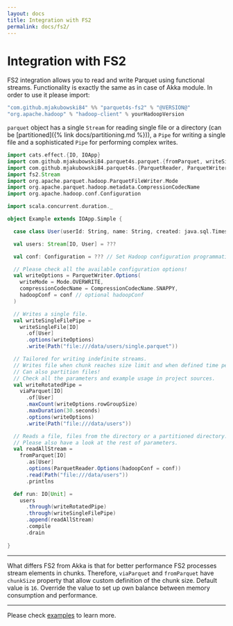```yaml
---
layout: docs
title: Integration with FS2
permalink: docs/fs2/
---
```


# Integration with FS2

FS2 integration allows you to read and write Parquet using functional streams. Functionality is exactly the same as in case of Akka module. In order to use it please import:

```scala
"com.github.mjakubowski84" %% "parquet4s-fs2" % "@VERSION@"
"org.apache.hadoop" % "hadoop-client" % yourHadoopVersion
```

`parquet` object has a single `Stream` for reading single file or a directory (can be [partitioned]({% link docs/partitioning.md %})), a `Pipe` for writing a single file and a sophisticated `Pipe` for performing complex writes.

```scala mdoc:compile-only
import cats.effect.{IO, IOApp}
import com.github.mjakubowski84.parquet4s.parquet.{fromParquet, writeSingleFile, viaParquet}
import com.github.mjakubowski84.parquet4s.{ParquetReader, ParquetWriter, Path}
import fs2.Stream
import org.apache.parquet.hadoop.ParquetFileWriter.Mode
import org.apache.parquet.hadoop.metadata.CompressionCodecName
import org.apache.hadoop.conf.Configuration

import scala.concurrent.duration._

object Example extends IOApp.Simple {

  case class User(userId: String, name: String, created: java.sql.Timestamp)

  val users: Stream[IO, User] = ???

  val conf: Configuration = ??? // Set Hadoop configuration programmatically

  // Please check all the available configuration options!
  val writeOptions = ParquetWriter.Options(
    writeMode = Mode.OVERWRITE,
    compressionCodecName = CompressionCodecName.SNAPPY,
    hadoopConf = conf // optional hadoopConf
  )

  // Writes a single file.
  val writeSingleFilePipe = 
    writeSingleFile[IO]
      .of[User]
      .options(writeOptions)
      .write(Path("file:///data/users/single.parquet"))

  // Tailored for writing indefinite streams.
  // Writes file when chunk reaches size limit and when defined time period elapses.
  // Can also partition files!
  // Check all the parameters and example usage in project sources.
  val writeRotatedPipe =
    viaParquet[IO]
      .of[User]
      .maxCount(writeOptions.rowGroupSize)
      .maxDuration(30.seconds)
      .options(writeOptions)
      .write(Path("file:///data/users"))

  // Reads a file, files from the directory or a partitioned directory. 
  // Please also have a look at the rest of parameters.
  val readAllStream =
    fromParquet[IO]
      .as[User]
      .options(ParquetReader.Options(hadoopConf = conf))
      .read(Path("file:///data/users"))
      .printlns

  def run: IO[Unit] =  
    users
      .through(writeRotatedPipe)
      .through(writeSingleFilePipe)
      .append(readAllStream)
      .compile
      .drain
  
}
```


---
What differs FS2 from Akka is that for better performance FS2 processes stream elements in chunks. Therefore, `viaParquet` and `fromParquet` have `chunkSize` property that allow custom definition of the chunk size. Default value is `16`. Override the value to set up own balance between memory consumption and performance.

---


Please check [examples](https://github.com/mjakubowski84/parquet4s/tree/master/examples/src/main/scala/com/github/mjakubowski84/parquet4s/fs2) to learn more.
